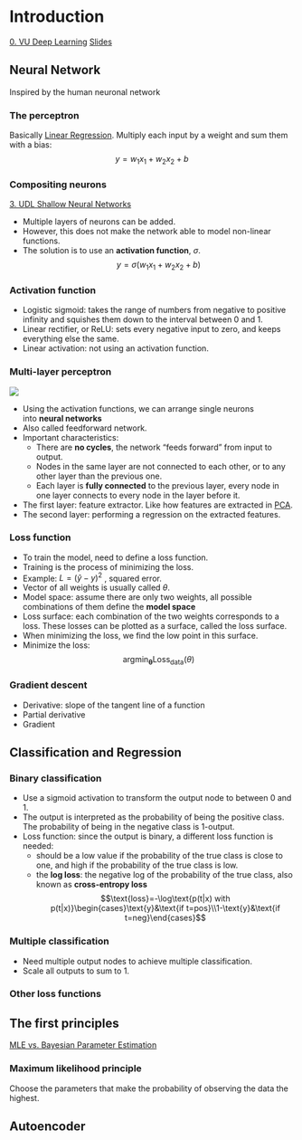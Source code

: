 # Introduction

[0. VU Deep Learning](0.%20VU%20Deep%20Learning.md)
[Slides](https://dlvu.github.io/introduction/)
## Neural Network

Inspired by the human neuronal network

### The perceptron

Basically [Linear Regression](2.%20UDL%20Supervised%20Learning.md#Linear%20Regression).
Multiply each input by a weight and sum them with a bias:
$$y = w_1x_1+w_2x_2+b$$

### Compositing neurons

[3. UDL Shallow Neural Networks](3.%20UDL%20Shallow%20Neural%20Networks.md)

- Multiple layers of neurons can be added.
- However, this does not make the network able to model non-linear functions.
- The solution is to use an **activation function**, $\sigma$.
$$y=\sigma(w_1x_1+w_2x_2+b)$$

### Activation function

- Logistic sigmoid: takes the range of numbers from negative to positive infinity and squishes them down to the interval between 0 and 1.
- Linear rectifier, or ReLU: sets every negative input to zero, and keeps everything else the same.
- Linear activation: not using an activation function.

### Multi-layer perceptron

![](Pasted%20image%2020230822170029.png)

- Using the activation functions, we can arrange single neurons into **neural networks**
- Also called feedforward network.
- Important characteristics:
	- There are **no cycles**, the network “feeds forward” from input to output.  
	- Nodes in the same layer are not connected to each other, or to any other layer than the previous one.  
	- Each layer is **fully connected** to the previous layer, every node in one layer connects to every node in the layer before it.
- The first layer: feature extractor. Like how features are extracted in [PCA](Linear%20Dimension%20Reduction.md#PCA).
- The second layer: performing a regression on the extracted features.

### Loss function

- To train the model, need to define a loss function.
- Training is the process of minimizing the loss.
- Example: $L = (\hat{y}-y)^2$ , squared error.
- Vector of all weights is usually called $\theta$.
- Model space: assume there are only two weights, all possible combinations of them define the **model space**
- Loss surface: each combination of the two weights corresponds to a loss. These losses can be plotted as a surface, called the loss surface.
- When minimizing the loss, we find the low point in this surface.
- Minimize the loss: $$\operatorname*{\mathrm{argmin}}_\boldsymbol{\theta} \operatorname{Loss}_{\mathrm{data}}(\theta)$$

### Gradient descent

- Derivative: slope of the tangent line of a function
- Partial derivative
- Gradient

## Classification and Regression

### Binary classification

- Use a sigmoid activation to transform the output node to between 0 and 1.
- The output is interpreted as the probability of being the positive class. The probability of being in the negative class is 1-output.
- Loss function: since the output is binary, a different loss function is needed:
	- should be a low value if the probability of the true class is close to one, and high if the probability of the true class is low.
	- the **log loss**: the negative log of the probability of the true class, also known as **cross-entropy loss**
$$\text{loss}=-\log\text{p(t|x) with p(t|x)}\begin{cases}\text{y}&\text{if t=pos}\\1-\text{y}&\text{if t=neg}\end{cases}$$

### Multiple classification

- Need multiple output nodes to achieve multiple classification.
- Scale all outputs to sum to 1.

### Other loss functions


## The first principles

[MLE vs. Bayesian Parameter Estimation](MLE%20vs.%20Bayesian%20Parameter%20Estimation.md)

### Maximum likelihood principle

Choose the parameters that make the probability of observing the data the highest.

## Autoencoder

